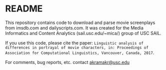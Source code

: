 # README #

This repository contains code to download and parse movie screenplays
from imsdb.com and dailyscripts.com. It was created for the Media Informatics
and Content Analytics (sail.usc.edu/~mica/) group of USC SAIL.

If you use this code, please cite the paper: `Linguistic analysis of differences in portrayal of movie characters, in: Proceedings of Association for Computational Linguistics, Vancouver, Canada, 2017`. 

For comments, bug reports, etc. contact akramakr@usc.edu